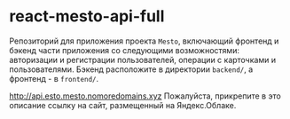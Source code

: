 # react-mesto-api-full
Репозиторий для приложения проекта `Mesto`, включающий фронтенд и бэкенд части приложения со следующими возможностями: авторизации и регистрации пользователей, операции с карточками и пользователями. Бэкенд расположите в директории `backend/`, а фронтенд - в `frontend/`. 
  
http://api.esto.mesto.nomoredomains.xyz
Пожалуйста, прикрепите в это описание ссылку на сайт, размещенный на Яндекс.Облаке.
